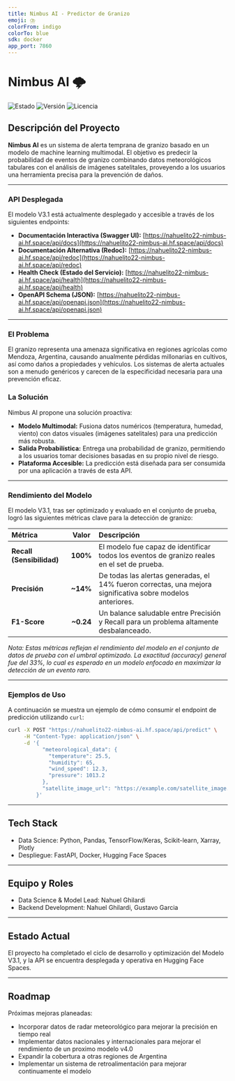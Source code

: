 ```yaml
---
title: Nimbus AI - Predictor de Granizo
emoji: ⛈️
colorFrom: indigo
colorTo: blue
sdk: docker
app_port: 7860
---
```


# Nimbus AI 🌩️

![Estado](https://img.shields.io/badge/estado-Desplegado%20en%20Producción-success)
![Versión](https://img.shields.io/badge/modelo-V3.1%20Multimodal-blue)
![Licencia](https://img.shields.io/badge/licencia-MIT-green)

## Descripción del Proyecto

**Nimbus AI** es un sistema de alerta temprana de granizo basado en un modelo de machine learning multimodal. El objetivo es predecir la probabilidad de eventos de granizo combinando datos meteorológicos tabulares con el análisis de imágenes satelitales, proveyendo a los usuarios una herramienta precisa para la prevención de daños.

---

### API Desplegada

El modelo V3.1 está actualmente desplegado y accesible a través de los siguientes endpoints:

- **Documentación Interactiva (Swagger UI):** [https://nahuelito22-nimbus-ai.hf.space/api/docs](https://nahuelito22-nimbus-ai.hf.space/api/docs)
- **Documentación Alternativa (Redoc):** [https://nahuelito22-nimbus-ai.hf.space/api/redoc](https://nahuelito22-nimbus-ai.hf.space/api/redoc)
- **Health Check (Estado del Servicio):** [https://nahuelito22-nimbus-ai.hf.space/api/health](https://nahuelito22-nimbus-ai.hf.space/api/health)
- **OpenAPI Schema (JSON):** [https://nahuelito22-nimbus-ai.hf.space/api/openapi.json](https://nahuelito22-nimbus-ai.hf.space/api/openapi.json)

---

### El Problema

El granizo representa una amenaza significativa en regiones agrícolas como Mendoza, Argentina, causando anualmente pérdidas millonarias en cultivos, así como daños a propiedades y vehículos. Los sistemas de alerta actuales son a menudo genéricos y carecen de la especificidad necesaria para una prevención eficaz.

### La Solución

Nimbus AI propone una solución proactiva:
- **Modelo Multimodal:** Fusiona datos numéricos (temperatura, humedad, viento) con datos visuales (imágenes satelitales) para una predicción más robusta.
- **Salida Probabilística:** Entrega una probabilidad de granizo, permitiendo a los usuarios tomar decisiones basadas en su propio nivel de riesgo.
- **Plataforma Accesible:** La predicción está diseñada para ser consumida por una aplicación a través de esta API.

---

### Rendimiento del Modelo

El modelo V3.1, tras ser optimizado y evaluado en el conjunto de prueba, logró las siguientes métricas clave para la detección de granizo:

| Métrica | Valor | Descripción |
| :--- | :---: | :--- |
| **Recall (Sensibilidad)** | **100%** | El modelo fue capaz de identificar todos los eventos de granizo reales en el set de prueba. |
| **Precisión** | **~14%** | De todas las alertas generadas, el 14% fueron correctas, una mejora significativa sobre modelos anteriores. |
| **F1-Score** | **~0.24** | Un balance saludable entre Precisión y Recall para un problema altamente desbalanceado. |

*Nota: Estas métricas reflejan el rendimiento del modelo en el conjunto de datos de prueba con el umbral optimizado. La exactitud (accuracy) general fue del 33%, lo cual es esperado en un modelo enfocado en maximizar la detección de un evento raro.*

---

### Ejemplos de Uso

A continuación se muestra un ejemplo de cómo consumir el endpoint de predicción utilizando `curl`:

```bash
curl -X POST "https://nahuelito22-nimbus-ai.hf.space/api/predict" \
     -H "Content-Type: application/json" \
     -d '{
           "meteorological_data": {
             "temperature": 25.5,
             "humidity": 65,
             "wind_speed": 12.3,
             "pressure": 1013.2
           },
           "satellite_image_url": "https://example.com/satellite_image.jpg"
         }'
```

---

## Tech Stack

* Data Science: Python, Pandas, TensorFlow/Keras, Scikit-learn, Xarray, Plotly
* Despliegue: FastAPI, Docker, Hugging Face Spaces

---

## Equipo y Roles

* Data Science & Model Lead: Nahuel Ghilardi
* Backend Development: Nahuel Ghilardi, Gustavo Garcia

---

## Estado Actual

El proyecto ha completado el ciclo de desarrollo y optimización del Modelo V3.1, y la API se encuentra desplegada y operativa en Hugging Face Spaces.

---

## Roadmap

Próximas mejoras planeadas:

 * Incorporar datos de radar meteorológico para mejorar la precisión en tiempo real
 * Implementar datos nacionales y internacionales para mejorar el rendimiento de un proximo modelo v4.0
 * Expandir la cobertura a otras regiones de Argentina
 * Implementar un sistema de retroalimentación para mejorar continuamente el modelo
